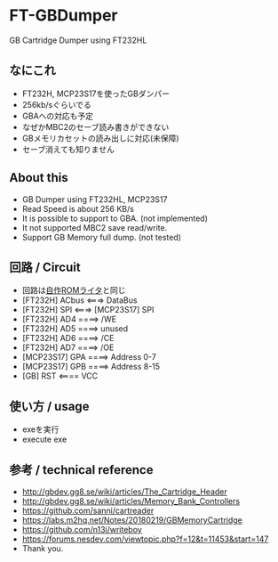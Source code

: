 # FT-GBDumper
GB Cartridge Dumper using FT232HL

## なにこれ
+ FT232H, MCP23S17を使ったGBダンパー
+ 256kb/sぐらいでる
+ GBAへの対応も予定
+ なぜかMBC2のセーブ読み書きができない
+ GBメモリカセットの読み出しに対応(未保障)
+ セーブ消えても知りません

## About this
+ GB Dumper using FT232HL, MCP23S17
+ Read Speed is about 256 KB/s
+ It is possible to support to GBA. (not implemented)
+ It not supported MBC2 save read/write.
+ Support GB Memory full dump. (not tested)

## 回路 / Circuit
+ 回路は[自作ROMライタ](https://github.com/RGBA-CRT/FT232H-EPROM-Prog)と同じ
+ [FT232H] ACbus <===> DataBus
+ [FT232H] SPI <===> [MCP23S17] SPI
+ [FT232H] AD4 ====> /WE
+ [FT232H] AD5 ====> unused
+ [FT232H] AD6 ====> /CE
+ [FT232H] AD7 ====> /OE
+ [MCP23S17] GPA ====> Address 0-7
+ [MCP23S17] GPB ====> Address 8-15
+ [GB] RST <==== VCC

## 使い方 / usage
+ exeを実行
+ execute exe

## 参考 / technical reference
+ http://gbdev.gg8.se/wiki/articles/The_Cartridge_Header
+ http://gbdev.gg8.se/wiki/articles/Memory_Bank_Controllers
+ https://github.com/sanni/cartreader
+ https://labs.m2hq.net/Notes/20180219/GBMemoryCartridge
+ https://github.com/n13i/writeboy
+ https://forums.nesdev.com/viewtopic.php?f=12&t=11453&start=147
+ Thank you.
